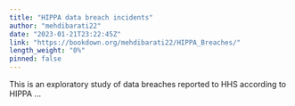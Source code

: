 ```yaml
---
title: "HIPPA data breach incidents"
author: "mehdibarati22"
date: "2023-01-21T23:22:45Z"
link: "https://bookdown.org/mehdibarati22/HIPPA_Breaches/"
length_weight: "0%"
pinned: false
---
```


This is an exploratory study of data breaches reported to HHS according to HIPPA  ...

